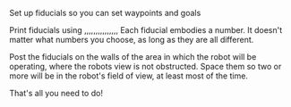 
Set up fiducials so you can set waypoints and goals

Print fiducials using ,,,,,,,,,,,,,,,
Each fiducial embodies a number.  It doesn't matter what numbers you choose, as long as they are all different.

Post the fiducials on the walls of the area in which the robot will be operating, where the robots view is not obstructed.  Space them so two or more will be in the robot's field of view, at least most of the time.

That's all you need to do!
